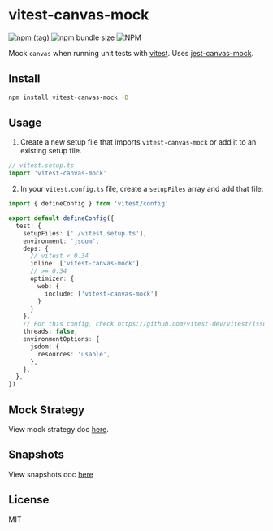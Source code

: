 # vitest-canvas-mock

[![npm (tag)](https://img.shields.io/npm/v/vitest-canvas-mock?style=flat&colorA=000000&colorB=000000)](https://www.npmjs.com/package/vitest-canvas-mock) ![npm bundle size](https://img.shields.io/bundlephobia/minzip/vitest-canvas-mock?style=flat&colorA=000000&colorB=000000) ![NPM](https://img.shields.io/npm/l/vitest-canvas-mock?style=flat&colorA=000000&colorB=000000)

Mock `canvas` when running unit tests with [vitest](https://vitest.dev/). Uses [jest-canvas-mock](https://github.com/hustcc/jest-canvas-mock).

## Install

```bash
npm install vitest-canvas-mock -D
```

## Usage

1. Create a new setup file that imports `vitest-canvas-mock` or add it to an existing setup file.

```ts
// vitest.setup.ts
import 'vitest-canvas-mock'
```

2. In your `vitest.config.ts` file, create a `setupFiles` array and add that file:

```ts
import { defineConfig } from 'vitest/config'

export default defineConfig({
  test: {
    setupFiles: ['./vitest.setup.ts'],
    environment: 'jsdom',
    deps: {
      // vitest < 0.34
      inline: ['vitest-canvas-mock'],
      // >= 0.34
      optimizer: {
        web: {
          include: ['vitest-canvas-mock']
        }
      }
    },
    // For this config, check https://github.com/vitest-dev/vitest/issues/740
    threads: false,
    environmentOptions: {
      jsdom: {
        resources: 'usable',
      },
    },
  },
})
```

## Mock Strategy

View mock strategy doc [here](https://github.com/hustcc/jest-canvas-mock#mock-strategy).

## Snapshots

View snapshots doc [here](https://github.com/hustcc/jest-canvas-mock#snapshots)

## License

MIT
